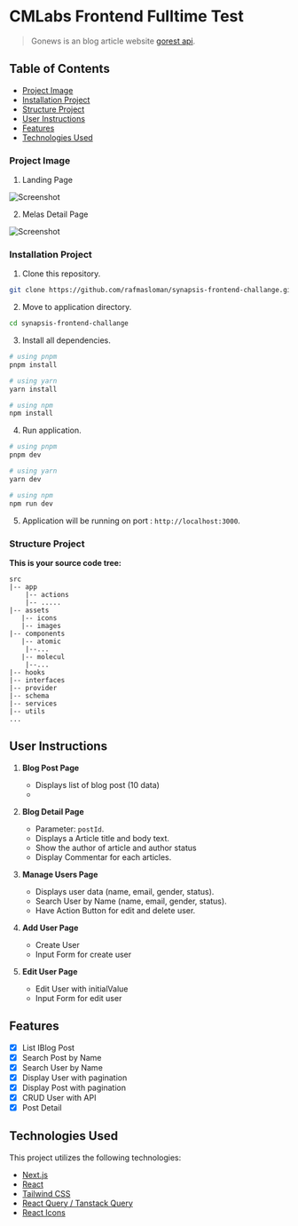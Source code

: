 # CMLabs Frontend Fulltime Test

> Gonews is an blog article website [gorest api](https://gorest.co.in).

## Table of Contents

- [Project Image](#project-image)
- [Installation Project](#installation-project)
- [Structure Project](#structure-project)
- [User Instructions](#user-instructions)
- [Features](#features)
- [Technologies Used](#technologies-used)

### Project Image

1. Landing Page

![Screenshot](public/screenshoot.png)

2. Melas Detail Page

![Screenshot](public/screenshoot_detail-meal.png)

### Installation Project

1. Clone this repository.

```bash
git clone https://github.com/rafmasloman/synapsis-frontend-challange.git
```

2. Move to application directory.

```bash
cd synapsis-frontend-challange
```

3. Install all dependencies.

```bash
# using pnpm
pnpm install

# using yarn
yarn install

# using npm
npm install
```

4. Run application.

```bash
# using pnpm
pnpm dev

# using yarn
yarn dev

# using npm
npm run dev
```

5. Application will be running on port : `http://localhost:3000`.

### Structure Project

**This is your source code tree:**

```
src
|-- app
    |-- actions
    |-- .....
|-- assets
   |-- icons
   |-- images
|-- components
   |-- atomic
    |--...
   |-- molecul
    |--...
|-- hooks
|-- interfaces
|-- provider
|-- schema
|-- services
|-- utils
...

```

## User Instructions

1. **Blog Post Page**

   - Displays list of blog post (10 data)
   -

2. **Blog Detail Page**

   - Parameter: `postId`.
   - Displays a Article title and body text.
   - Show the author of article and author status
   - Display Commentar for each articles.

3. **Manage Users Page**

   - Displays user data (name, email, gender, status).
   - Search User by Name (name, email, gender, status).
   - Have Action Button for edit and delete user.

4. **Add User Page**

   - Create User
   - Input Form for create user

5. **Edit User Page**
   - Edit User with initialValue
   - Input Form for edit user

## Features

- [x] List IBlog Post
- [x] Search Post by Name
- [x] Search User by Name
- [x] Display User with pagination
- [x] Display Post with pagination
- [x] CRUD User with API
- [x] Post Detail

## Technologies Used

This project utilizes the following technologies:

- [Next.js](https://nextjs.org/)
- [React](https://reactjs.org/)
- [Tailwind CSS](https://tailwindcss.com/)
- [React Query / Tanstack Query](https://tanstack.com/query/latest/)
- [React Icons](https://react-icons.github.io/react-icons/)

```

```
